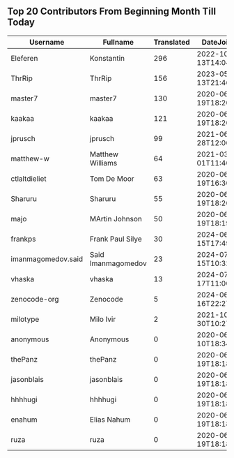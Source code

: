 ## Top 20 Contributors From Beginning Month Till Today ##
|Username|Fullname|Translated|DateJoined|Language|
|--------|--------|----------|----------|-------|
|Eleferen|Konstantin|296|2022-10-13T14:04:24Z|ru|
|ThrRip|ThrRip|156|2023-05-13T21:46:16.|zh_Hans|
|master7|master7|130|2020-06-19T18:20:39.|pl|
|kaakaa|kaakaa|121|2020-06-19T18:20:26Z|ja|
|jprusch|jprusch|99|2021-06-28T12:00:18.|de|
|matthew-w|Matthew Williams|64|2021-03-01T11:40:28.|en_AU|
|ctlaltdieliet|Tom De Moor|63|2020-06-19T16:30:47Z|nl|
|Sharuru|Sharuru|55|2020-06-19T18:20:22.|zh_Hans|
|majo|MArtin Johnson|50|2020-06-19T18:19:45Z|sv|
|frankps|Frank Paul Silye|30|2024-06-15T17:49:35.|nb_NO|
|imanmagomedov.said|Said Imanmagomedov|23|2024-07-15T10:32:56.||
|vhaska|vhaska|13|2024-07-17T11:00:05.|cs|
|zenocode-org|Zenocode|5|2024-06-16T22:27:50.|fr|
|milotype|Milo Ivir|2|2021-10-30T10:27:42.|hr|
|anonymous|Anonymous|0|2020-06-10T18:34:14.||
|thePanz|thePanz|0|2020-06-19T18:18:53Z||
|jasonblais|jasonblais|0|2020-06-19T18:18:54Z||
|hhhhugi|hhhhugi|0|2020-06-19T18:18:56.||
|enahum|Elias  Nahum|0|2020-06-19T18:18:56Z|es|
|ruza|ruza|0|2020-06-19T18:18:57.||
